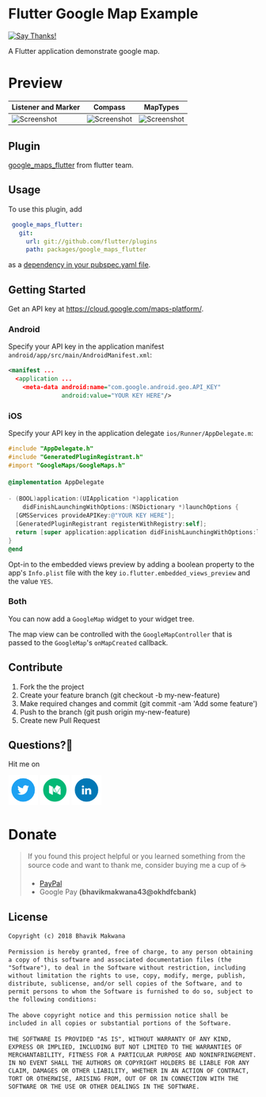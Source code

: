 # Flutter Google Map Example

[![Say Thanks!](https://img.shields.io/badge/Say%20Thanks-!-1EAEDB.svg)](https://saythanks.io/to/ibhavikmakwana) 

A Flutter application demonstrate google map.

# Preview

| Listener and Marker | Compass | MapTypes |
| ------------------ | ------------------ | ------------------ |
| <img src="./preview/full_demo.gif" height="400" alt="Screenshot"/>  | <img src="./preview/compass.gif" height="400" alt="Screenshot"/>  | <img src="./preview/map_type.gif" height="400" alt="Screenshot"/>  |

## Plugin

[google_maps_flutter](https://github.com/flutter/plugins/tree/master/packages/google_maps_flutter) from flutter team.

## Usage

To use this plugin, add
```yaml
 google_maps_flutter:
   git:
     url: git://github.com/flutter/plugins
     path: packages/google_maps_flutter
```
as a [dependency in your pubspec.yaml file](https://flutter.io/platform-plugins/).

## Getting Started

Get an API key at <https://cloud.google.com/maps-platform/>.

### Android

Specify your API key in the application manifest `android/app/src/main/AndroidManifest.xml`:

```xml
<manifest ...
  <application ...
    <meta-data android:name="com.google.android.geo.API_KEY"
               android:value="YOUR KEY HERE"/>
```

### iOS

Specify your API key in the application delegate `ios/Runner/AppDelegate.m`:

```objectivec
#include "AppDelegate.h"
#include "GeneratedPluginRegistrant.h"
#import "GoogleMaps/GoogleMaps.h"

@implementation AppDelegate

- (BOOL)application:(UIApplication *)application
    didFinishLaunchingWithOptions:(NSDictionary *)launchOptions {
  [GMSServices provideAPIKey:@"YOUR KEY HERE"];
  [GeneratedPluginRegistrant registerWithRegistry:self];
  return [super application:application didFinishLaunchingWithOptions:launchOptions];
}
@end
```

Opt-in to the embedded views preview by adding a boolean property to the app's `Info.plist` file
with the key `io.flutter.embedded_views_preview` and the value `YES`.

### Both


You can now add a `GoogleMap` widget to your widget tree.

The map view can be controlled with the `GoogleMapController` that is passed to
the `GoogleMap`'s `onMapCreated` callback.


## Contribute
1. Fork the the project
2. Create your feature branch (git checkout -b my-new-feature)
3. Make required changes and commit (git commit -am 'Add some feature')
4. Push to the branch (git push origin my-new-feature)
5. Create new Pull Request

## Questions?🤔

Hit me on

<a href="https://twitter.com/ibhavikmakwana"><img src="./icons/twitter-icon.png?raw=true" width="60"></a>
<a href="https://medium.com/@ibhavikmakwana"><img src="./icons/medium-icon.png?raw=true" width="60"></a>
<a href="https://www.linkedin.com/in/ibhavikmakwana/"><img src="./icons/linkedin-icon.png?raw=true" width="60"></a>

# Donate

> If you found this project helpful or you learned something from the source code and want to thank me, consider buying me a cup of :coffee:
>
> - [PayPal](https://www.paypal.me/ibhavikmakwana)
> - Google Pay **(bhavikmakwana43@okhdfcbank)**

## License

    Copyright (c) 2018 Bhavik Makwana
    
    Permission is hereby granted, free of charge, to any person obtaining a copy of this software and associated documentation files (the "Software"), to deal in the Software without restriction, including without limitation the rights to use, copy, modify, merge, publish, distribute, sublicense, and/or sell copies of the Software, and to permit persons to whom the Software is furnished to do so, subject to the following conditions:
    
    The above copyright notice and this permission notice shall be included in all copies or substantial portions of the Software.
    
    THE SOFTWARE IS PROVIDED "AS IS", WITHOUT WARRANTY OF ANY KIND, EXPRESS OR IMPLIED, INCLUDING BUT NOT LIMITED TO THE WARRANTIES OF MERCHANTABILITY, FITNESS FOR A PARTICULAR PURPOSE AND NONINFRINGEMENT. IN NO EVENT SHALL THE AUTHORS OR COPYRIGHT HOLDERS BE LIABLE FOR ANY CLAIM, DAMAGES OR OTHER LIABILITY, WHETHER IN AN ACTION OF CONTRACT, TORT OR OTHERWISE, ARISING FROM, OUT OF OR IN CONNECTION WITH THE SOFTWARE OR THE USE OR OTHER DEALINGS IN THE SOFTWARE.

